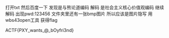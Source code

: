 打开txt 然后百度一下 发现是与熊论道编码 解码 是社会主义核心价值观编码 继续解码 出现pwd:123456 文件夹里还有一张bmp图片 所以应该是图片隐写 用wbs43open工具 获得flag

ACTF{PXY_wants_@_bOyfri3nd}
